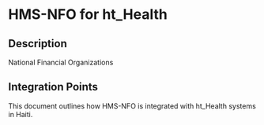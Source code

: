 # HMS-NFO for ht_Health

## Description

National Financial Organizations

## Integration Points

This document outlines how HMS-NFO is integrated with ht_Health systems in Haiti.
